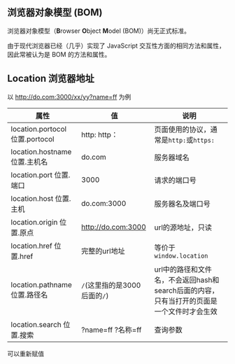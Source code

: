 ## 浏览器对象模型 (BOM)

浏览器对象模型（**B**rowser **O**bject **M**odel (BOM)）尚无正式标准。

由于现代浏览器已经（几乎）实现了 JavaScript 交互性方面的相同方法和属性，因此常被认为是 BOM 的方法和属性。

## Location 浏览器地址

以 http://do.com:3000/xx/yy?name=ff 为例

| 属性                            | 值                           | 说明                                                         |
| ------------------------------- | ---------------------------- | ------------------------------------------------------------ |
| location.portocol 位置.portocol | http: http：                 | 页面使用的协议，通常是`http:`或`https:`                      |
| location.hostname 位置.主机名   | do.com                       | 服务器域名                                                   |
| location.port 位置.端口         | 3000                         | 请求的端口号                                                 |
| location.host 位置.主机         | do.com:3000                  | 服务器名及端口号                                             |
| location.origin 位置.原点       | http://do.com:3000           | url的源地址，只读                                            |
| location.href 位置.href         | 完整的url地址                | 等价于`window.location`                                      |
| location.pathname 位置.路径名   | `/`(这里指的是3000后面的`/`) | url中的路径和文件名，不会返回hash和search后面的内容，只有当打开的页面是一个文件时才会生效 |
| location.search 位置.搜索       | ?name=ff ?名称=ff            | 查询参数                                                     |

可以重新赋值